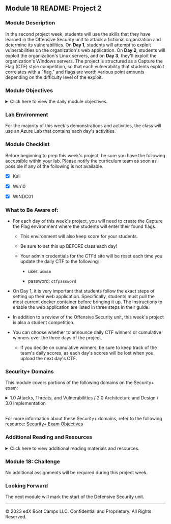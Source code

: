 ## Module 18 README: Project 2

### Module Description

In the second project week, students will use the skills that they have learned in the Offensive Security unit to attack a fictional organization and determine its vulnerabilities. On **Day 1**, students will attempt to exploit vulnerabilities on the organization's web application. On **Day 2**, students will exploit the organization's Linux servers, and on **Day 3**, they'll exploit the organization's Windows servers. The project is structured as a Capture the Flag (CTF) style competition, so that each vulnerability that students exploit correlates with a "flag," and flags are worth various point amounts depending on the difficulty level of the exploit.


### Module Objectives

<details>
    <summary>Click here to view the daily module objectives.</summary>

  <br>

- **Day 1**: Students will be provided a fictional organization's web application that has a variety of vulnerabilities. Students will be tasked with finding flags as they exploit these vulnerabilities.
  - [Slides](https://docs.google.com/presentation/d/1BSbQKERWubZYfQZcvCnGnBklhVxSLye96axekIwFYB4/edit#slide=id.g11a629fa087_0_0)
- **Day 2**: Students will continue to exploit the fictional organization, but will focus on the organization's Linux servers and vulnerabilities related to Linux operating systems. Students will continue finding flags during their exploitation.

- **Day 3**: Students will continue to exploit the fictional organization, but will focus on the organization's Windows servers and vulnerabilities related to Windows operating systems. Students will continue finding flags during their exploitation.

</details>

### Lab Environment

For the majority of this week's demonstrations and activities, the class will use an Azure Lab that contains each day's activities.

### Module Checklist

Before beginning to prep this week's project, be sure you have the following accessible within your lab. Please notify the curriculum team as soon as possible if any of the following is not available.

- [x] Kali

- [x] Win10  

- [x] WINDC01

### What to Be Aware of:

  - For each day of this week's project, you will need to create the Capture the Flag environment where the students will enter their found flags.  

    - This environment will also keep score for your students.

    - Be sure to set this up BEFORE class each day!

    - Your admin credentials for the CTFd site will be reset each time you update the daily CTF to the following:

       - user: `admin`

       - password: `ctfpassword`
  
  - On Day 1, it is very important that students follow the exact steps of setting up their web application. Specifically, students must pull the most current docker container before bringing it up. The instructions to enable the web application are listed in three steps in their guide.

  - In addition to a review of the Offensive Security unit, this week's project is also a student competition.
  
  - You can choose whether to announce daily CTF winners or cumulative winners over the three days of the project.
  
    - If you decide on cumulative winners, be sure to keep track of the team's daily scores, as each day's scores will be lost when you upload the next day's CTF.

### Security+ Domains

This module covers portions of the following domains on the Security+ exam:

<details>
    <summary>1.0 Attacks, Threats, and Vulnerabilities / 2.0 Architecture and Design / 3.0 Implementation </summary> 
 <br>

- Indicators of compromise
- Types of attacks
- Network components
- Secure network architecture concepts
- Common security issues
- Secure protocols
- Incident response procedures


</details> 

<br>

For more information about these Security+ domains, refer to the following resource: [Security+ Exam Objectives](https://comptiacdn.azureedge.net/webcontent/docs/default-source/exam-objectives/comptia-security-sy0-601-exam-objectives-(2-0).pdf?sfvrsn=8c5889ff_2)


### Additional Reading and Resources

<details> 
<summary> Click here to view additional reading materials and resources. </summary>
</br>

#### Day 1

- [CTFd Guide](https://docs.ctfd.io/docs/overview)  

- [OWASP Top 10 Web Application Security Risks](https://owasp.org/www-project-top-ten/)

- [41 Common Web Application Vulnerabilities Explained](https://securityscorecard.com/blog/common-web-application-vulnerabilities-explained)

- [Web application Input Validation Cheat Sheet](https://cheatsheetseries.owasp.org/cheatsheets/Input_Validation_Cheat_Sheet.html)

- [How to Use Burp Suite for Penetration Testing](https://portswigger.net/burp/documentation/desktop/penetration-testing)

#### Day 2:

- [CTFd Guide](https://docs.ctfd.io/docs/overview)  

- [List of CVEs](https://cve.mitre.org/cve/)

- [MSFconsole Core Commands Tutorial](https://www.offensive-security.com/metasploit-unleashed/msfconsole-commands/)

#### Day 3

- [Windows 10 Security Vulnerabilities](https://www.cvedetails.com/vulnerability-list/vendor_id-26/product_id-32238/Microsoft-Windows-10.html)




---


</details>

### Module 18: Challenge

No additional assignments will be required during this project week.

### Looking Forward 

The next module will mark the start of the Defensive Security unit. 

---

© 2023 edX Boot Camps LLC. Confidential and Proprietary. All Rights Reserved.
